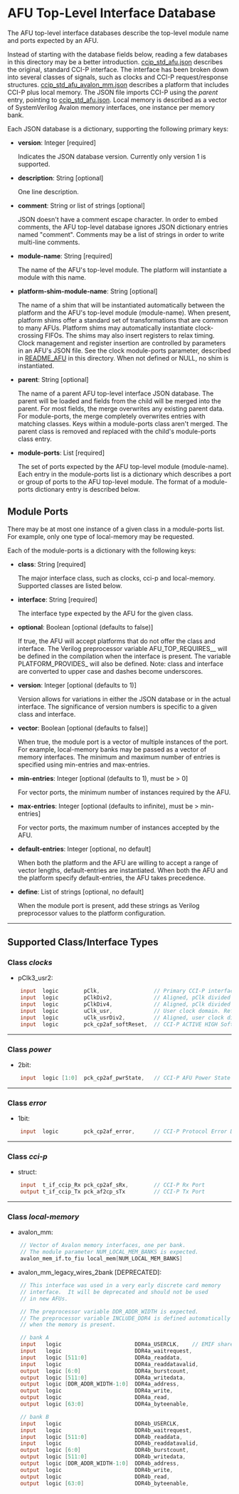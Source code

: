 # AFU Top-Level Interface Database

The AFU top-level interface databases describe the top-level module name and
ports expected by an AFU.

Instead of starting with the database fields below, reading a few databases
in this directory may be a better introduction.  [ccip\_std\_afu.json](ccip_std_afu.json)
describes the original, standard CCI-P interface. The interface has been broken down into
several classes of signals, such as clocks and CCI-P request/response structures.
[ccip\_std\_afu\_avalon\_mm.json](ccip_std_afu_avalon_mm.json) describes a platform
that includes CCI-P plus local memory. The JSON file imports CCI-P using the *parent*
entry, pointing to [ccip\_std\_afu.json](ccip_std_afu.json). Local memory is described
as a vector of SystemVerilog Avalon memory interfaces, one instance per memory bank.

Each JSON database is a dictionary, supporting the following primary keys:

- **version**: Integer [required]

  Indicates the JSON database version.  Currently only version 1 is supported.

- **description**: String [optional]

  One line description.

- **comment**: String or list of strings [optional]

  JSON doesn't have a comment escape character.  In order to embed comments,
  the AFU top-level database ignores JSON dictionary entries named "comment".
  Comments may be a list of strings in order to write multi-line comments.

- **module-name**: String [required]

  The name of the AFU's top-level module.  The platform will instantiate a module
  with this name.

- **platform-shim-module-name**: String [optional]

  The name of a shim that will be instantiated automatically between the platform
  and the AFU's top-level module (module-name).  When present, platform shims
  offer a standard set of transformations that are common to many AFUs.  Platform
  shims may automatically instantiate clock-crossing FIFOs.  The shims may
  also insert registers to relax timing.  Clock management and register
  insertion are controlled by parameters in an AFU's JSON file.  See the clock
  module-ports parameter, described in [README\_AFU](README_AFU.md) in this
  directory.  When not defined or NULL, no shim is instantiated.

- **parent**: String [optional]

  The name of a parent AFU top-level interface JSON database.  The parent will
  be loaded and fields from the child will be merged into the parent.  For most
  fields, the merge overwrites any existing parent data.  For module-ports,
  the merge completely overwrites entries with matching classes.  Keys within
  a module-ports class aren't merged.  The parent class is removed and
  replaced with the child's module-ports class entry.

- **module-ports**: List [required]

  The set of ports expected by the AFU top-level module (module-name).
  Each entry in the module-ports list is a dictionary which describes
  a port or group of ports to the AFU top-level module.
  The format of a module-ports dictionary entry is described below.


## Module Ports

There may be at most one instance of a given class in a module-ports
list.  For example, only one type of local-memory may be requested.

Each of the module-ports is a dictionary with the following keys:

- **class**: String [required]

  The major interface class, such as clocks, cci-p and local-memory.
  Supported classes are listed below.

- **interface**: String [required]

  The interface type expected by the AFU for the given class.

- **optional**: Boolean [optional (defaults to false)]

  If true, the AFU will accept platforms that do not offer the
  class and interface.  The Verilog preprocessor variable
  AFU\_TOP\_REQUIRES\_<class>\_<interface> will be defined in the
  compilation when the interface is present.  The variable
  PLATFORM\_PROVIDES\_<class> will also be defined.  Note: class
  and interface are converted to upper case and dashes become
  underscores.

- **version**: Integer [optional (defaults to 1)]

  Version allows for variations in either the JSON database or in the
  actual interface.  The significance of version numbers is specific
  to a given class and interface.

- **vector**: Boolean [optional (defaults to false)]

  When true, the module port is a vector of multiple instances
  of the port.  For example, local-memory banks may be passed
  as a vector of memory interfaces.  The minimum and maximum number
  of entries is specified using min-entries and max-entries.

- **min-entries**: Integer [optional (defaults to 1), must be > 0]

  For vector ports, the minimum number of instances required by
  the AFU.

- **max-entries**: Integer [optional (defaults to infinite), must be > min-entries]

  For vector ports, the maximum number of instances accepted by
  the AFU.

- **default-entries**: Integer [optional, no default]

  When both the platform and the AFU are willing to accept a range
  of vector lengths, default-entries are instantiated.  When both
  the AFU and the platform specify default-entries, the AFU takes
  precedence.

- **define**: List of strings [optional, no default]

  When the module port is present, add these strings as
  Verilog preprocessor values to the platform configuration.

---------------------------------------------------------------------------

## Supported Class/Interface Types

### Class *clocks*

- pClk3_usr2:
```Verilog
    input  logic        pClk,                 // Primary CCI-P interface clock.
    input  logic        pClkDiv2,             // Aligned, pClk divided by 2.
    input  logic        pClkDiv4,             // Aligned, pClk divided by 4.
    input  logic        uClk_usr,             // User clock domain. Refer to clock programming guide.
    input  logic        uClk_usrDiv2,         // Aligned, user clock divided by 2.
    input  logic        pck_cp2af_softReset,  // CCI-P ACTIVE HIGH Soft Reset
```

---------------------------------------------------------------------------

### Class *power*

- 2bit:
```Verilog
    input  logic [1:0]  pck_cp2af_pwrState,   // CCI-P AFU Power State
```

---------------------------------------------------------------------------

### Class *error*

- 1bit:
```Verilog
    input  logic        pck_cp2af_error,      // CCI-P Protocol Error Detected
```

---------------------------------------------------------------------------

### Class *cci-p*

- struct:
```Verilog
    input  t_if_ccip_Rx pck_cp2af_sRx,        // CCI-P Rx Port
    output t_if_ccip_Tx pck_af2cp_sTx         // CCI-P Tx Port
```

---------------------------------------------------------------------------

### Class *local-memory*

- avalon_mm:
```Verilog
    // Vector of Avalon memory interfaces, one per bank.
    // The module parameter NUM_LOCAL_MEM_BANKS is expected.
    avalon_mem_if.to_fiu local_mem[NUM_LOCAL_MEM_BANKS]
```

- avalon_mm_legacy_wires_2bank [DEPRECATED]:
```Verilog
    // This interface was used in a very early discrete card memory
    // interface.  It will be deprecated and should not be used
    // in new AFUs.

    // The preprocessor variable DDR_ADDR_WIDTH is expected.
    // The preprocessor variable INCLUDE_DDR4 is defined automatically
    // when the memory is present.

    // bank A
    input   logic                       DDR4a_USERCLK,    // EMIF shared clock
    input   logic                       DDR4a_waitrequest,
    input   logic [511:0]               DDR4a_readdata,
    input   logic                       DDR4a_readdatavalid,
    output  logic [6:0]                 DDR4a_burstcount,
    output  logic [511:0]               DDR4a_writedata,
    output  logic [DDR_ADDR_WIDTH-1:0]  DDR4a_address,
    output  logic                       DDR4a_write,
    output  logic                       DDR4a_read,
    output  logic [63:0]                DDR4a_byteenable,

    // bank B
    input   logic                       DDR4b_USERCLK,
    input   logic                       DDR4b_waitrequest,
    input   logic [511:0]               DDR4b_readdata,
    input   logic                       DDR4b_readdatavalid,
    output  logic [6:0]                 DDR4b_burstcount,
    output  logic [511:0]               DDR4b_writedata,
    output  logic [DDR_ADDR_WIDTH-1:0]  DDR4b_address,
    output  logic                       DDR4b_write,
    output  logic                       DDR4b_read,
    output  logic [63:0]                DDR4b_byteenable,
```
